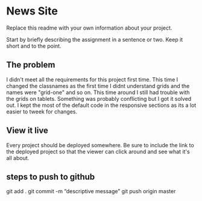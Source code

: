 # News Site

Replace this readme with your own information about your project. 

Start by briefly describing the assignment in a sentence or two. Keep it short and to the point.

## The problem

I didn't meet all the requirements for this project first time. This time I changed the classnames as the first time I didnt understand grids and the names were "grid-one" and so on. This time around I still had trouble with the grids on tablets. Something was probably conflicting but I got it solved out. I kept the most of the default code in the responsive sections as its a lot easier to tweek for changes. 

## View it live
Every project should be deployed somewhere. Be sure to include the link to the deployed project so that the viewer can click around and see what it's all about.


## steps to push to github 
git add .
git commit -m “descriptive message”
git push origin master